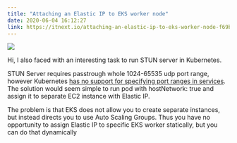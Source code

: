 ```yaml
---
title: "Attaching an Elastic IP to EKS worker node"
date: 2020-06-04 16:12:27
link: https://itnext.io/attaching-an-elastic-ip-to-eks-worker-node-f69b9d8fa521
---
```


![](https://miro.medium.com/max/1020/1*ip6KYgXR1Z_lM07mb6cOGg.png)

Hi, I also faced with an interesting task to run STUN server in Kubernetes.

STUN Server requires passtrough whole 1024-65535 udp port range, however Kubernetes [has no support for specifying port ranges in services](https://github.com/kubernetes/kubernetes/issues/23864). The solution would seem simple to run pod with hostNetwork: true and assign it to separate EC2 instance with Elastic IP.

The problem is that EKS does not allow you to create separate instances, but instead directs you to use Auto Scaling Groups. Thus you have no opportunity to assign Elastic IP to specific EKS worker statically, but you can do that dynamically

<!--more-->
